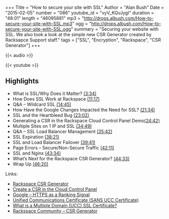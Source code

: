 +++
Title = "How to secure your site with SSL"
Author = "Alan Bush"
Date = "2015-02-05"
number = "086"
youtube_id = "vyV_KQvJygI"
duration = "48:01"
length = "46095881"
mp3 = "http://drops.albush.com/How-to-secure-your-site-with-SSL.mp3"
ogg = "http://drops.albush.com/How-to-secure-your-site-with-SSL.ogg"
summary = "Securing your website with SSL. We also took a look at the simple new CSR Generator created by Racksapce Support staff."
tags = ["SSL", "Encryption", "Rackspace", "CSR Generator"]
+++

{{< audio >}}

{{< youtube >}}

## Highlights

* What is SSL/Why Does it Matter? [(3:34)](https://youtu.be/vyV_KQvJygI?t=3m34s)
* How Does SSL Work at Rackspace [(11:17)](https://youtu.be/vyV_KQvJygI?t=11m17s)
* Q&A – Wildcard SSL [(14:45)](https://youtu.be/vyV_KQvJygI?t=14m45s)
* How Have the Google Changes Impacted the Need for SSL? [(21:34)](https://youtu.be/vyV_KQvJygI?t=21m34s)
* SSL and the Heartbleed Bug [(23:02)](https://youtu.be/vyV_KQvJygI?t=23m02s)
* Generating a CSR in the Rackspace Cloud Control Panel Demo[(24:42)](https://youtu.be/vyV_KQvJygI?t=24m42s)
* Multiple Sites on 1 IP and SSL [(34:49)](https://youtu.be/vyV_KQvJygI?t=34m49s)
* Q&A – SSL Load Balancer Management [(35:42)](https://youtu.be/vyV_KQvJygI?t=35m42s)
* SSL Expiration [(38:21)](https://youtu.be/vyV_KQvJygI?t=38m21s)
* SSL and Load Balancer Failover [(39:41)](https://youtu.be/vyV_KQvJygI?t=39m41s)
* Page Errors – Secure/Non-Secure Traffic [(42:11)](https://youtu.be/vyV_KQvJygI?t=42m11s)
* SSL and Nginx [(43:34)](https://youtu.be/vyV_KQvJygI?t=43m34s)
* What’s Next for the Rackspace CSR Generator? [(44:33)](https://youtu.be/vyV_KQvJygI?t=44m33s)
* Wrap Up [(46:20)](https://youtu.be/vyV_KQvJygI?t=46m20s)


Links:

* [Rackspace CSR Generator](https://csrgenerator.rackspace.com)
* [Create a CSR in the Cloud Control Panel](http://www.rackspace.com/knowledge_center/article/create-a-csr-in-the-cloud-control-panel)
* [Google – HTTPS as a Ranking Signal](http://googlewebmastercentral.blogspot.com/2014/08/https-as-ranking-signal.html)
* [Unified Communications Certificate (SANS UCC Certificate)](https://www.digicert.com/unified-communications-ssl-tls.htm)
* [What is a Multiple Domain (UCC) SSL Certificate?](http://info.ssl.com/article.aspx?id=12157)
* [Rackspace Community – CSR Generator](https://community.rackspace.com/general/f/34/t/433)
